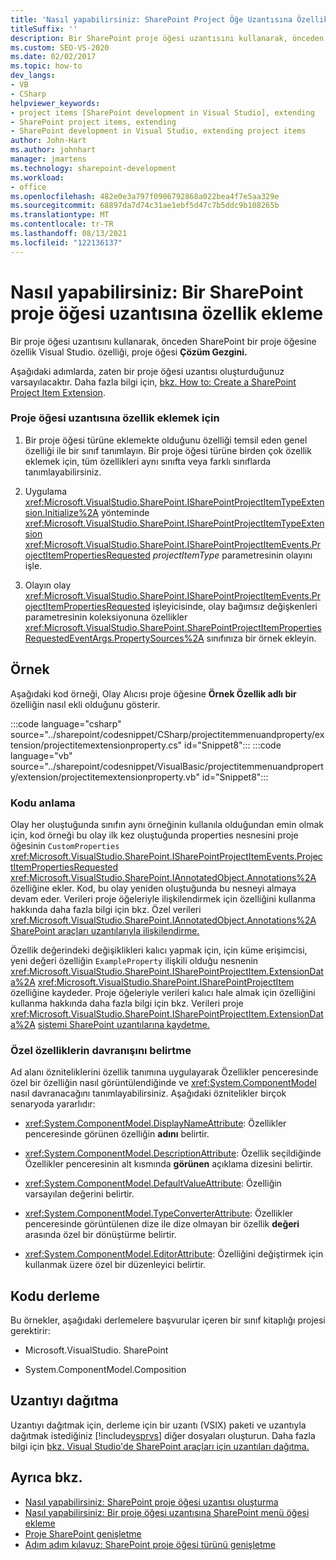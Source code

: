 ```yaml
---
title: 'Nasıl yapabilirsiniz: SharePoint Project Öğe Uzantısına Özellik Ekleme | Microsoft Docs'
titleSuffix: ''
description: Bir SharePoint proje öğesi uzantısını kullanarak, önceden SharePoint bir proje öğesine özellik Visual Studio.
ms.custom: SEO-VS-2020
ms.date: 02/02/2017
ms.topic: how-to
dev_langs:
- VB
- CSharp
helpviewer_keywords:
- project items [SharePoint development in Visual Studio], extending
- SharePoint project items, extending
- SharePoint development in Visual Studio, extending project items
author: John-Hart
ms.author: johnhart
manager: jmartens
ms.technology: sharepoint-development
ms.workload:
- office
ms.openlocfilehash: 482e0e3a797f0906792868a022bea4f7e5aa329e
ms.sourcegitcommit: 68897da7d74c31ae1ebf5d47c7b5ddc9b108265b
ms.translationtype: MT
ms.contentlocale: tr-TR
ms.lasthandoff: 08/13/2021
ms.locfileid: "122136137"
---
```

# <a name="how-to-add-a-property-to-a-sharepoint-project-item-extension"></a>Nasıl yapabilirsiniz: Bir SharePoint proje öğesi uzantısına özellik ekleme
  Bir proje öğesi uzantısını kullanarak, önceden SharePoint bir proje öğesine özellik Visual Studio. özelliği, proje öğesi **Çözüm Gezgini.** 

 Aşağıdaki adımlarda, zaten bir proje öğesi uzantısı oluşturduğunuz varsayılacaktır. Daha fazla bilgi için, [bkz. How to: Create a SharePoint Project Item Extension](../sharepoint/how-to-create-a-sharepoint-project-item-extension.md).

### <a name="to-add-a-property-to-a-project-item-extension"></a>Proje öğesi uzantısına özellik eklemek için

1. Bir proje öğesi türüne eklemekte olduğunu özelliği temsil eden genel özelliği ile bir sınıf tanımlayın. Bir proje öğesi türüne birden çok özellik eklemek için, tüm özellikleri aynı sınıfta veya farklı sınıflarda tanımlayabilirsiniz.

2. Uygulama <xref:Microsoft.VisualStudio.SharePoint.ISharePointProjectItemTypeExtension.Initialize%2A> yönteminde <xref:Microsoft.VisualStudio.SharePoint.ISharePointProjectItemTypeExtension> <xref:Microsoft.VisualStudio.SharePoint.ISharePointProjectItemEvents.ProjectItemPropertiesRequested> *projectItemType* parametresinin olayını işle.

3. Olayın olay <xref:Microsoft.VisualStudio.SharePoint.ISharePointProjectItemEvents.ProjectItemPropertiesRequested> işleyicisinde, olay bağımsız değişkenleri parametresinin koleksiyonuna özellikler <xref:Microsoft.VisualStudio.SharePoint.SharePointProjectItemPropertiesRequestedEventArgs.PropertySources%2A> sınıfınıza bir örnek ekleyin.

## <a name="example"></a>Örnek
 Aşağıdaki kod örneği, Olay Alıcısı proje öğesine **Örnek Özellik adlı bir** özelliğin nasıl ekli olduğunu gösterir.

:::code language="csharp" source="../sharepoint/codesnippet/CSharp/projectitemmenuandproperty/extension/projectitemextensionproperty.cs" id="Snippet8":::
:::code language="vb" source="../sharepoint/codesnippet/VisualBasic/projectitemmenuandproperty/extension/projectitemextensionproperty.vb" id="Snippet8":::

### <a name="understand-the-code"></a>Kodu anlama
 Olay her oluştuğunda sınıfın aynı örneğinin kullanıla olduğundan emin olmak için, kod örneği bu olay ilk kez oluştuğunda properties nesnesini proje öğesinin `CustomProperties` <xref:Microsoft.VisualStudio.SharePoint.ISharePointProjectItemEvents.ProjectItemPropertiesRequested> <xref:Microsoft.VisualStudio.SharePoint.IAnnotatedObject.Annotations%2A> özelliğine ekler. Kod, bu olay yeniden oluştuğunda bu nesneyi almaya devam eder. Verileri proje öğeleriyle ilişkilendirmek için özelliğini kullanma hakkında daha fazla bilgi için bkz. Özel verileri <xref:Microsoft.VisualStudio.SharePoint.IAnnotatedObject.Annotations%2A> [SharePoint araçları uzantılarıyla ilişkilendirme.](../sharepoint/associating-custom-data-with-sharepoint-tools-extensions.md)

 Özellik değerindeki değişiklikleri kalıcı  yapmak için, için küme erişimcisi, yeni değeri özelliğin `ExampleProperty` ilişkili olduğu nesnenin <xref:Microsoft.VisualStudio.SharePoint.ISharePointProjectItem.ExtensionData%2A> <xref:Microsoft.VisualStudio.SharePoint.ISharePointProjectItem> özelliğine kaydeder. Proje öğeleriyle verileri kalıcı hale almak için özelliğini kullanma hakkında daha fazla bilgi için bkz. Verileri proje <xref:Microsoft.VisualStudio.SharePoint.ISharePointProjectItem.ExtensionData%2A> [sistemi SharePoint uzantılarına kaydetme.](../sharepoint/saving-data-in-extensions-of-the-sharepoint-project-system.md)

### <a name="specify-the-behavior-of-custom-properties"></a>Özel özelliklerin davranışını belirtme
 Ad alanı özniteliklerini özellik tanımına uygulayarak  Özellikler penceresinde özel bir özelliğin nasıl görüntülendiğinde ve <xref:System.ComponentModel> nasıl davranacağını tanımlayabilirsiniz. Aşağıdaki öznitelikler birçok senaryoda yararlıdır:

- <xref:System.ComponentModel.DisplayNameAttribute>: Özellikler penceresinde görünen özelliğin **adını** belirtir.

- <xref:System.ComponentModel.DescriptionAttribute>: Özellik seçildiğinde Özellikler penceresinin alt kısmında **görünen** açıklama dizesini belirtir.

- <xref:System.ComponentModel.DefaultValueAttribute>: Özelliğin varsayılan değerini belirtir.

- <xref:System.ComponentModel.TypeConverterAttribute>: Özellikler penceresinde görüntülenen dize ile dize olmayan bir özellik **değeri** arasında özel bir dönüştürme belirtir.

- <xref:System.ComponentModel.EditorAttribute>: Özelliğini değiştirmek için kullanmak üzere özel bir düzenleyici belirtir.

## <a name="compile-the-code"></a>Kodu derleme
 Bu örnekler, aşağıdaki derlemelere başvurular içeren bir sınıf kitaplığı projesi gerektirir:

- Microsoft.VisualStudio. SharePoint

- System.ComponentModel.Composition

## <a name="deploy-the-extension"></a>Uzantıyı dağıtma
 Uzantıyı dağıtmak için, derleme için bir uzantı (VSIX) paketi ve uzantıyla dağıtmak istediğiniz [!include[vsprvs](../sharepoint/includes/vsprvs-md.md)] diğer dosyaları oluşturun. Daha fazla bilgi için [bkz. Visual Studio'de SharePoint araçları için uzantıları dağıtma.](../sharepoint/deploying-extensions-for-the-sharepoint-tools-in-visual-studio.md)

## <a name="see-also"></a>Ayrıca bkz.
- [Nasıl yapabilirsiniz: SharePoint proje öğesi uzantısı oluşturma](../sharepoint/how-to-create-a-sharepoint-project-item-extension.md)
- [Nasıl yapabilirsiniz: Bir proje öğesi uzantısına SharePoint menü öğesi ekleme](../sharepoint/how-to-add-a-shortcut-menu-item-to-a-sharepoint-project-item-extension.md)
- [Proje SharePoint genişletme](../sharepoint/extending-sharepoint-project-items.md)
- [Adım adım kılavuz: SharePoint proje öğesi türünü genişletme](../sharepoint/walkthrough-extending-a-sharepoint-project-item-type.md)

